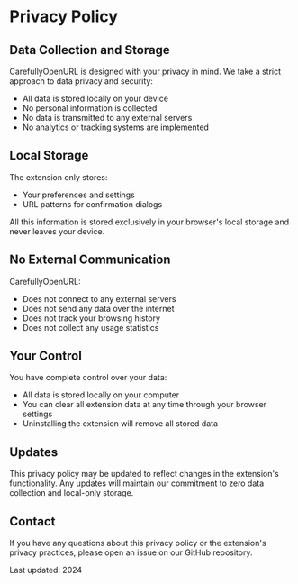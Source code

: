 # Privacy Policy

## Data Collection and Storage

CarefullyOpenURL is designed with your privacy in mind. We take a strict approach to data privacy and security:

- All data is stored locally on your device
- No personal information is collected
- No data is transmitted to any external servers
- No analytics or tracking systems are implemented

## Local Storage

The extension only stores:
- Your preferences and settings
- URL patterns for confirmation dialogs

All this information is stored exclusively in your browser's local storage and never leaves your device.

## No External Communication

CarefullyOpenURL:
- Does not connect to any external servers
- Does not send any data over the internet
- Does not track your browsing history
- Does not collect any usage statistics

## Your Control

You have complete control over your data:
- All data is stored locally on your computer
- You can clear all extension data at any time through your browser settings
- Uninstalling the extension will remove all stored data

## Updates

This privacy policy may be updated to reflect changes in the extension's functionality. Any updates will maintain our commitment to zero data collection and local-only storage.

## Contact

If you have any questions about this privacy policy or the extension's privacy practices, please open an issue on our GitHub repository.

Last updated: 2024
